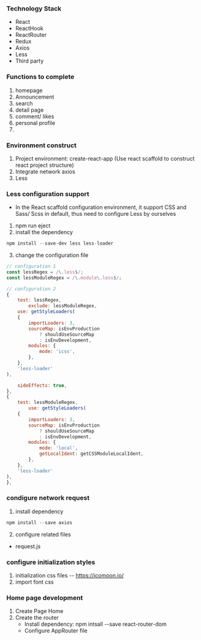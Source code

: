 ### Technology Stack
- React
- ReactHook
- ReactRouter
- Redux
- Axios
- Less
- Third party


### Functions to complete
1. homepage
2. Announcement
3. search
4. detail page
5. comment/ likes
6. personal profile
7. 

### Environment construct
1. Project environment: create-react-app (Use react scaffold to construct react project structure)
2. Integrate network axios
3. Less


### Less configuration support
- In the React scaffold configuration environment, it support CSS and Sass/ Scss in default, thus need to configure Less by ourselves
1. npm run eject
2. install the dependency
```js
npm install --save-dev less less-loader
```
3. change the configuration file
```js
// configuration 1
const lessRegex = /\.less$/;
const lessModuleRegex = /\.module\.less$/;

// configuration 2
{
    test: lessRegex,
        exclude: lessModuleRegex,
    use: getStyleLoaders(
    {
        importLoaders: 3,
        sourceMap: isEnvProduction
            ? shouldUseSourceMap
            : isEnvDevelopment,
        modules: {
            mode: 'icss',
        },
    },
    'less-loader'
),

    sideEffects: true,
},
{
    test: lessModuleRegex,
        use: getStyleLoaders(
    {
        importLoaders: 3,
        sourceMap: isEnvProduction
            ? shouldUseSourceMap
            : isEnvDevelopment,
        modules: {
            mode: 'local',
            getLocalIdent: getCSSModuleLocalIdent,
        },
    },
    'less-loader'
),
},
```

### condigure network request
1. install dependency
```js
npm install --save axios
```
2. configure related files
- request.js

### configure initialization styles
1. initialization css files -- https://icomoon.io/
2. import font css 


### Home page development 
1. Create Page Home
2. Create the router
   - Install dependency: npm intsall --save react-router-dom
   - Configure AppRouter file

